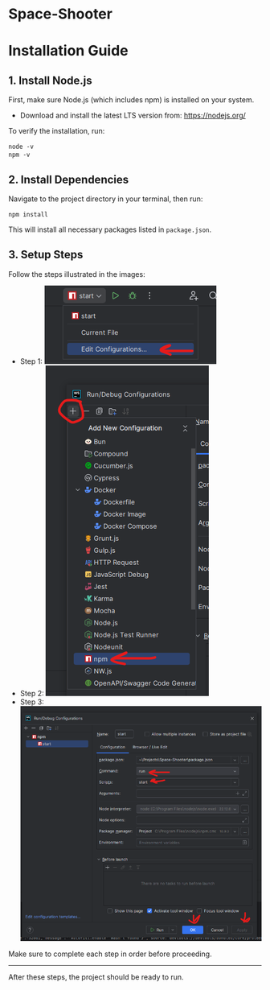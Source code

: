 # Space-Shooter

# Installation Guide

## 1. Install Node.js

First, make sure Node.js (which includes npm) is installed on your system.

- Download and install the latest LTS version from: https://nodejs.org/

To verify the installation, run:

```
node -v
npm -v
```

## 2. Install Dependencies

Navigate to the project directory in your terminal, then run:

```
npm install
```


This will install all necessary packages listed in `package.json`.

## 3. Setup Steps

Follow the steps illustrated in the images:

- Step 1: ![Step 1](Images/step-1.png)
- Step 2: ![Step 2](Images/step-2.png)
- Step 3: ![Step 3](Images/step-3.png)

Make sure to complete each step in order before proceeding.

---

After these steps, the project should be ready to run.
